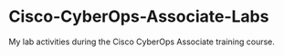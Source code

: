 # Cisco-CyberOps-Associate-Labs
My lab activities during the Cisco CyberOps Associate training course.
